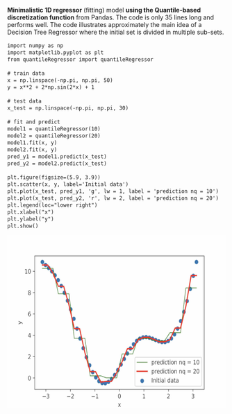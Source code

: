 


**Minimalistic 1D regressor** (fitting) model **using the Quantile-based discretization function** from Pandas. The code is only 35 lines long and performs well.
The code illustrates approximately the main idea of a Decision Tree Regressor where the initial set is divided in multiple sub-sets. 

```
import numpy as np
import matplotlib.pyplot as plt
from quantileRegressor import quantileRegressor

# train data
x = np.linspace(-np.pi, np.pi, 50)
y = x**2 + 2*np.sin(2*x) + 1

# test data
x_test = np.linspace(-np.pi, np.pi, 30)

# fit and predict
model1 = quantileRegressor(10)
model2 = quantileRegressor(20)
model1.fit(x, y)
model2.fit(x, y)
pred_y1 = model1.predict(x_test)
pred_y2 = model2.predict(x_test)

plt.figure(figsize=(5.9, 3.9))
plt.scatter(x, y, label='Initial data')
plt.plot(x_test, pred_y1, 'g', lw = 1, label = 'prediction nq = 10')
plt.plot(x_test, pred_y2, 'r', lw = 2, label = 'prediction nq = 20')
plt.legend(loc="lower right")
plt.xlabel("x")
plt.ylabel("y")
plt.show()
```

<img src="figure.png" width="600" height="400">
